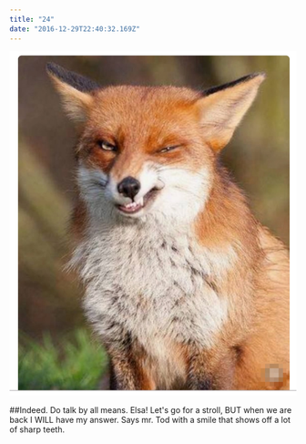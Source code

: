 ```yaml
---
title: "24"
date: "2016-12-29T22:40:32.169Z"
---
```


![fox](./fox.jpg)

##Indeed. Do talk by all means. Elsa! Let's go for a stroll, BUT when we are back I WILL have my answer. Says mr. Tod with a smile that shows off a lot of sharp teeth.